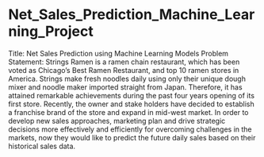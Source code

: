 # Net_Sales_Prediction_Machine_Learning_Project
 
 
Title: Net Sales Prediction using Machine Learning Models
Problem Statement: Strings Ramen is a ramen chain restaurant, which has been voted as Chicago’s Best Ramen Restaurant, and top 10 ramen stores in America. Strings make fresh noodles daily using only their unique dough mixer and noodle maker imported straight from Japan. Therefore, it has attained remarkable achievements during the past four years opening of its first store. Recently, the owner and stake holders have decided to establish a franchise brand of the store and expand in mid-west market. In order to develop new sales approaches, marketing plan and drive strategic decisions more effectively and efficiently for overcoming challenges in the markets, now they would like to predict the future daily sales based on their historical sales data.
